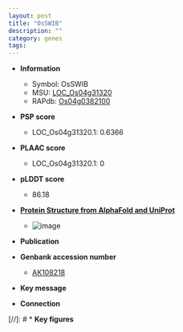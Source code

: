 ```yaml
---
layout: post
title: "OsSWIB"
description: ""
category: genes
tags: 
---
```


* **Information**  
    + Symbol: OsSWIB  
    + MSU: [LOC_Os04g31320](http://rice.plantbiology.msu.edu/cgi-bin/ORF_infopage.cgi?orf=LOC_Os04g31320)  
    + RAPdb: [Os04g0382100](http://rapdb.dna.affrc.go.jp/viewer/gbrowse_details/irgsp1?name=Os04g0382100)  

* **PSP score**  
    + LOC_Os04g31320.1: 0.6366 

* **PLAAC score**  
    + LOC_Os04g31320.1: 0 

* **pLDDT score**
    + 86.18

* **[Protein Structure from AlphaFold and UniProt](https://www.uniprot.org/uniprotkb/Q0JDR8/entry#structure)**
    + ![image](https://ricepsp.github.io/images/Q0/AF-Q0JDR8-F1.png)

* **Publication**  

* **Genbank accession number**  
    + [AK108218](http://www.ncbi.nlm.nih.gov/nuccore/AK108218)

* **Key message**  

* **Connection**  

[//]: # * **Key figures**  


